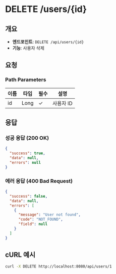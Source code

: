 # DELETE /users/{id}

## 개요
- **엔드포인트**: `DELETE /api/users/{id}`
- **기능**: 사용자 삭제

## 요청
### Path Parameters
| 이름 | 타입 | 필수 | 설명 |
|------|------|------|------|
| id | Long | ✓ | 사용자 ID |

## 응답
### 성공 응답 (200 OK)
```json
{
  "success": true,
  "data": null,
  "errors": null
}
```

### 에러 응답 (400 Bad Request)
```json
{
  "success": false,
  "data": null,
  "errors": [
    {
      "message": "User not found",
      "code": "NOT_FOUND",
      "field": null
    }
  ]
}
```

## cURL 예시
```bash
curl -X DELETE http://localhost:8080/api/users/1
```